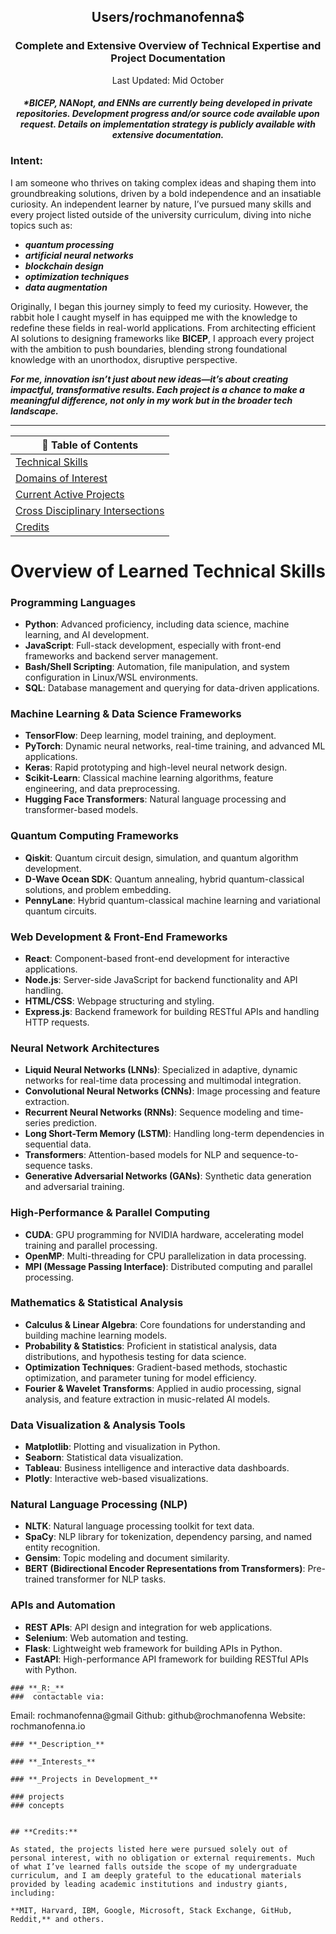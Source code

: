 <div align="center">
  <h2><strong> Users/rochmanofenna$</strong></h2>
</div>

<div align="center">
  
### **Complete and Extensive Overview of Technical Expertise and Project Documentation**
Last Updated: Mid October 

#### **_*BICEP, NANopt, and ENNs are currently being developed in private repositories. Development progress and/or source code available upon request. Details on implementation strategy is publicly available with extensive documentation._**

</div>

### Intent:

I am someone who thrives on taking complex ideas and shaping them into groundbreaking solutions, driven by a bold independence and an insatiable curiosity. An independent learner by nature, I’ve pursued many skills and every project listed outside of the university curriculum, diving into niche topics such as: 

- **_quantum processing_**
- **_artificial neural networks_**
- **_blockchain design_**
- **_optimization techniques_**
- **_data augmentation_**

Originally, I began this journey simply to feed my curiosity. However, the rabbit hole I caught myself in has equipped me with the knowledge to redefine these fields in real-world applications. From architecting efficient AI solutions to designing frameworks like **BICEP**, I approach every project with the ambition to push boundaries, blending strong foundational knowledge with an unorthodox, disruptive perspective.

**_For me, innovation isn’t just about new ideas—it’s about creating impactful, transformative results. Each project is a chance to make a meaningful difference, not only in my work but in the broader tech landscape._**

---

<div align="center">

| 📑 **Table of Contents** |
|--------------------------|
| [Technical Skills](#Technical-Skills) |
| [Domains of Interest](#Domains-of-Interest) |
| [Current Active Projects](#current-active-projects) |
| [Cross Disciplinary Intersections](#Cross-Disciplinary-Intersections) |
| [Credits](#credits) |

</div>


# **Overview of Learned Technical Skills**

### **Programming Languages**
- **Python**: Advanced proficiency, including data science, machine learning, and AI development.
- **JavaScript**: Full-stack development, especially with front-end frameworks and backend server management.
- **Bash/Shell Scripting**: Automation, file manipulation, and system configuration in Linux/WSL environments.
- **SQL**: Database management and querying for data-driven applications.

### **Machine Learning & Data Science Frameworks**
- **TensorFlow**: Deep learning, model training, and deployment.
- **PyTorch**: Dynamic neural networks, real-time training, and advanced ML applications.
- **Keras**: Rapid prototyping and high-level neural network design.
- **Scikit-Learn**: Classical machine learning algorithms, feature engineering, and data preprocessing.
- **Hugging Face Transformers**: Natural language processing and transformer-based models.

### **Quantum Computing Frameworks**
- **Qiskit**: Quantum circuit design, simulation, and quantum algorithm development.
- **D-Wave Ocean SDK**: Quantum annealing, hybrid quantum-classical solutions, and problem embedding.
- **PennyLane**: Hybrid quantum-classical machine learning and variational quantum circuits.

### **Web Development & Front-End Frameworks**
- **React**: Component-based front-end development for interactive applications.
- **Node.js**: Server-side JavaScript for backend functionality and API handling.
- **HTML/CSS**: Webpage structuring and styling.
- **Express.js**: Backend framework for building RESTful APIs and handling HTTP requests.

### **Neural Network Architectures**
- **Liquid Neural Networks (LNNs)**: Specialized in adaptive, dynamic networks for real-time data processing and multimodal integration.
- **Convolutional Neural Networks (CNNs)**: Image processing and feature extraction.
- **Recurrent Neural Networks (RNNs)**: Sequence modeling and time-series prediction.
- **Long Short-Term Memory (LSTM)**: Handling long-term dependencies in sequential data.
- **Transformers**: Attention-based models for NLP and sequence-to-sequence tasks.
- **Generative Adversarial Networks (GANs)**: Synthetic data generation and adversarial training.

### **High-Performance & Parallel Computing**
- **CUDA**: GPU programming for NVIDIA hardware, accelerating model training and parallel processing.
- **OpenMP**: Multi-threading for CPU parallelization in data processing.
- **MPI (Message Passing Interface)**: Distributed computing and parallel processing.

### **Mathematics & Statistical Analysis**
- **Calculus & Linear Algebra**: Core foundations for understanding and building machine learning models.
- **Probability & Statistics**: Proficient in statistical analysis, data distributions, and hypothesis testing for data science.
- **Optimization Techniques**: Gradient-based methods, stochastic optimization, and parameter tuning for model efficiency.
- **Fourier & Wavelet Transforms**: Applied in audio processing, signal analysis, and feature extraction in music-related AI models.

### **Data Visualization & Analysis Tools**
- **Matplotlib**: Plotting and visualization in Python.
- **Seaborn**: Statistical data visualization.
- **Tableau**: Business intelligence and interactive data dashboards.
- **Plotly**: Interactive web-based visualizations.

### **Natural Language Processing (NLP)**
- **NLTK**: Natural language processing toolkit for text data.
- **SpaCy**: NLP library for tokenization, dependency parsing, and named entity recognition.
- **Gensim**: Topic modeling and document similarity.
- **BERT (Bidirectional Encoder Representations from Transformers)**: Pre-trained transformer for NLP tasks.

### **APIs and Automation**
- **REST APIs**: API design and integration for web applications.
- **Selenium**: Web automation and testing.
- **Flask**: Lightweight web framework for building APIs in Python.
- **FastAPI**: High-performance API framework for building RESTful APIs with Python.

```
### **_R:_** 
###  contactable via: 
```
Email: rochmanofenna@gmail
Github: github@rochmanofenna
Website: rochmanofenna.io
```
### **_Description_** 

### **_Interests_**

### **_Projects in Development_**

### projects
### concepts


## **Credits:**

As stated, the projects listed here were pursued solely out of personal interest, with no obligation or external requirements. Much of what I’ve learned falls outside the scope of my undergraduate curriculum, and I am deeply grateful to the educational materials provided by leading academic institutions and industry giants, including:

**MIT, Harvard, IBM, Google, Microsoft, Stack Exchange, GitHub, Reddit,** and others.
